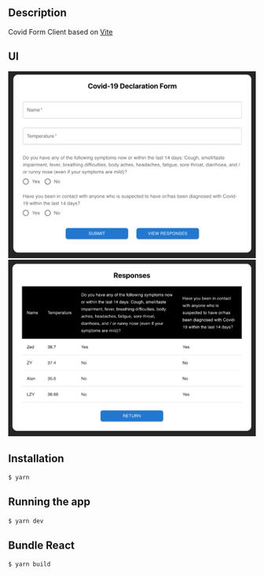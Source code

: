 ## Description

Covid Form Client based on [Vite](https://vitejs.dev/)

## UI
![](/frontend/form.png "Form")
![](/frontend/responses.png "Responses")

## Installation

```bash
$ yarn
```

## Running the app

```bash
$ yarn dev
```

## Bundle React

```bash
$ yarn build
```
